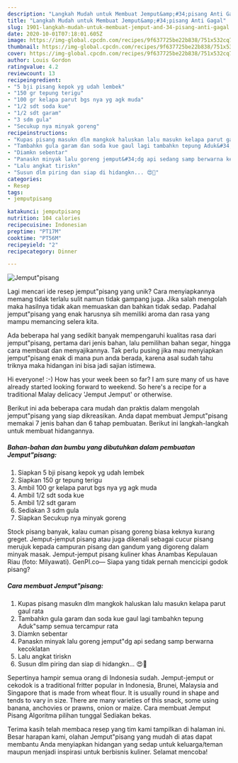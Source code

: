```yaml
---
description: "Langkah Mudah untuk Membuat Jemput&amp;#34;pisang Anti Gagal"
title: "Langkah Mudah untuk Membuat Jemput&amp;#34;pisang Anti Gagal"
slug: 1901-langkah-mudah-untuk-membuat-jemput-and-34-pisang-anti-gagal
date: 2020-10-01T07:18:01.605Z
image: https://img-global.cpcdn.com/recipes/9f637725be22b838/751x532cq70/jemputpisang-foto-resep-utama.jpg
thumbnail: https://img-global.cpcdn.com/recipes/9f637725be22b838/751x532cq70/jemputpisang-foto-resep-utama.jpg
cover: https://img-global.cpcdn.com/recipes/9f637725be22b838/751x532cq70/jemputpisang-foto-resep-utama.jpg
author: Louis Gordon
ratingvalue: 4.2
reviewcount: 13
recipeingredient:
- "5 bji pisang kepok yg udah lembek"
- "150 gr tepung terigu"
- "100 gr kelapa parut bgs nya yg agk muda"
- "1/2 sdt soda kue"
- "1/2 sdt garam"
- "3 sdm gula"
- "Secukup nya minyak goreng"
recipeinstructions:
- "Kupas pisang masukn dlm mangkok haluskan lalu masukn kelapa parut gaul rata"
- "Tambahkn gula garam dan soda kue gaul lagi tambahkn tepung Aduk&#34;samp semua tercampur rata"
- "Diamkn sebentar"
- "Panaskn minyak lalu goreng jemput&#34;dg api sedang samp berwarna kecoklatan"
- "Lalu angkat tiriskn"
- "Susun dlm piring dan siap di hidangkn... 😍🤗"
categories:
- Resep
tags:
- jemputpisang

katakunci: jemputpisang 
nutrition: 104 calories
recipecuisine: Indonesian
preptime: "PT17M"
cooktime: "PT56M"
recipeyield: "2"
recipecategory: Dinner

---
```



![Jemput&#34;pisang](https://img-global.cpcdn.com/recipes/9f637725be22b838/751x532cq70/jemputpisang-foto-resep-utama.jpg)

Lagi mencari ide resep jemput&#34;pisang yang unik? Cara menyiapkannya memang tidak terlalu sulit namun tidak gampang juga. Jika salah mengolah maka hasilnya tidak akan memuaskan dan bahkan tidak sedap. Padahal jemput&#34;pisang yang enak harusnya sih memiliki aroma dan rasa yang mampu memancing selera kita.

Ada beberapa hal yang sedikit banyak mempengaruhi kualitas rasa dari jemput&#34;pisang, pertama dari jenis bahan, lalu pemilihan bahan segar, hingga cara membuat dan menyajikannya. Tak perlu pusing jika mau menyiapkan jemput&#34;pisang enak di mana pun anda berada, karena asal sudah tahu triknya maka hidangan ini bisa jadi sajian istimewa.

Hi everyone! :-) How has your week been so far? I am sure many of us have already started looking forward to weekend. So here&#39;s a recipe for a traditional Malay delicacy &#39;Jemput Jemput&#39; or otherwise.


Berikut ini ada beberapa cara mudah dan praktis dalam mengolah jemput&#34;pisang yang siap dikreasikan. Anda dapat membuat Jemput&#34;pisang memakai 7 jenis bahan dan 6 tahap pembuatan. Berikut ini langkah-langkah untuk membuat hidangannya.

<!--inarticleads1-->

##### Bahan-bahan dan bumbu yang dibutuhkan dalam pembuatan Jemput&#34;pisang:

1. Siapkan 5 bji pisang kepok yg udah lembek
1. Siapkan 150 gr tepung terigu
1. Ambil 100 gr kelapa parut bgs nya yg agk muda
1. Ambil 1/2 sdt soda kue
1. Ambil 1/2 sdt garam
1. Sediakan 3 sdm gula
1. Siapkan Secukup nya minyak goreng


Stock pisang banyak, kalau cuman pisang goreng biasa keknya kurang greget. Jemput-jemput pisang atau juga dikenali sebagai cucur pisang merujuk kepada campuran pisang dan gandum yang digoreng dalam minyak masak. Jemput-jemput pisang kuliner khas Anambas Kepulauan Riau (foto: Milyawati). GenPI.co— Siapa yang tidak pernah mencicipi godok pisang? 

<!--inarticleads2-->

##### Cara membuat Jemput&#34;pisang:

1. Kupas pisang masukn dlm mangkok haluskan lalu masukn kelapa parut gaul rata
1. Tambahkn gula garam dan soda kue gaul lagi tambahkn tepung Aduk&#34;samp semua tercampur rata
1. Diamkn sebentar
1. Panaskn minyak lalu goreng jemput&#34;dg api sedang samp berwarna kecoklatan
1. Lalu angkat tiriskn
1. Susun dlm piring dan siap di hidangkn... 😍🤗


Sepertinya hampir semua orang di Indonesia sudah. Jemput-jemput or cekodok is a traditional fritter popular in Indonesia, Brunei, Malaysia and Singapore that is made from wheat flour. It is usually round in shape and tends to vary in size. There are many varieties of this snack, some using banana, anchovies or prawns, onion or maize. Cara membuat Jemput Pisang Algoritma pilihan tunggal Sediakan bekas. 

Terima kasih telah membaca resep yang tim kami tampilkan di halaman ini. Besar harapan kami, olahan Jemput&#34;pisang yang mudah di atas dapat membantu Anda menyiapkan hidangan yang sedap untuk keluarga/teman maupun menjadi inspirasi untuk berbisnis kuliner. Selamat mencoba!
